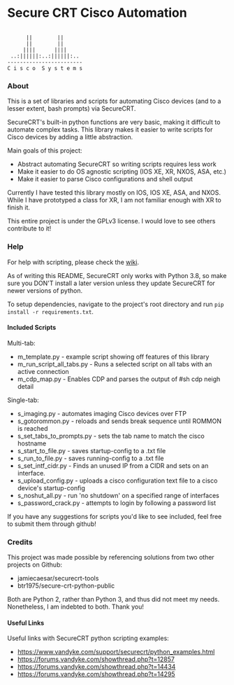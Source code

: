 #   Secure CRT Cisco Automation

```

      ||        ||
      ||        ||                     
     ||||      ||||
 ..:||||||:..:||||||:..                 
------------------------
C i s c o  S y s t e m s
```

### About

This is a set of libraries and scripts for automating Cisco devices (and to a lesser extent, bash prompts)
via SecureCRT. 

SecureCRT's built-in python functions are very basic, making it difficult to automate complex tasks.
This library makes it easier to write scripts for Cisco devices by adding a little abstraction.

Main goals of this project:
* Abstract automating SecureCRT so writing scripts requires less work
* Make it easier to do OS agnostic scripting (IOS XE, XR, NXOS, ASA, etc.)
* Make it easier to parse Cisco configurations and shell output

Currently I have tested this library mostly on IOS, IOS XE, ASA, and NXOS. 
While I have prototyped a class for XR, I am not familiar enough with XR to finish it.

This entire project is under the GPLv3 license. I would love to see others contribute to it!


### Help

For help with scripting, please check the [wiki](https://github.com/matthewspangler/securecrt-cisco-automation/wiki).

As of writing this README, SecureCRT only works with Python 3.8, 
so make sure you DON'T install a later version unless they update
SecureCRT for newer versions of python.

To setup dependencies, navigate to the project's root directory and run ```pip install -r requirements.txt```.

#### Included Scripts

Multi-tab:
- m_template.py - example script showing off features of this library
- m_run_script_all_tabs.py - Runs a selected script on all tabs with an active connection
- m_cdp_map.py - Enables CDP and parses the output of #sh cdp neigh detail

Single-tab:
- s_imaging.py - automates imaging Cisco devices over FTP
- s_gotorommon.py - reloads and sends break sequence until ROMMON is reached
- s_set_tabs_to_prompts.py - sets the tab name to match the cisco hostname
- s_start_to_file.py - saves startup-config to a .txt file
- s_run_to_file.py - saves running-config to a .txt file
- s_set_intf_cidr.py - Finds an unused IP from a CIDR and sets on an interface.
- s_upload_config.py - uploads a cisco configuration text file to a cisco device's startup-config
- s_noshut_all.py - run 'no shutdown' on a specified range of interfaces
- s_password_crack.py - attempts to login by following a password list

If you have any suggestions for scripts you'd like to see included, feel free to submit them through github!

### Credits
This project was made possible by referencing solutions from two other projects on Github:
- jamiecaesar/securecrt-tools 
- btr1975/secure-crt-python-public

Both are Python 2, rather than Python 3, and thus did not meet my needs.
Nonetheless, I am indebted to both. Thank you!


#### Useful Links

Useful links with SecureCRT python scripting examples:
- https://www.vandyke.com/support/securecrt/python_examples.html
- https://forums.vandyke.com/showthread.php?t=12857
- https://forums.vandyke.com/showthread.php?t=14434
- https://forums.vandyke.com/showthread.php?t=14295
